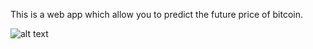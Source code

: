 This is a web app which allow you to predict the future price of bitcoin.

![alt text](https://github.com/[username]/[reponame]/blob/[branch]/image.jpg?raw=true)
